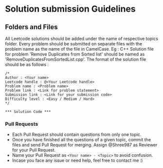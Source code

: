 # Solution submission Guidelines

## Folders and Files
All Leetcode solutions should be added under the name of respective topics folder. Every problem should be submitted on separate files with the problem name as the name of the file in CamelCase. Eg : C++ Solution file for problem 'Remove Duplicates from Sorted list' should be named as 'RemoveDuplicatesFromSortedList.cpp'. The format of the solution file should be as follows : 
```
/*
Author : <Your name>
Leetcode handle : @<Your Leetcode handle>
Problem name : <Problem name>
Problem link : <Link for problem statement>
Submission link : <Link for your submission code>
Difficulty level : <Easy / Medium / Hard>
*/

*** Solution Code ***

```

### Pull Requests
* Each Pull Request should contain questions from only one topic.
* Once you have finished all the questions of a given topic, commit the files and send Pull Request for merging. Assign @Shree987 as Reviewer for your Pull Request.
* Name your Pull Request as ```<Your name> - <Topic>``` to avoid confusion.
* Incase you face any issue or need help, feel free to contact me :)